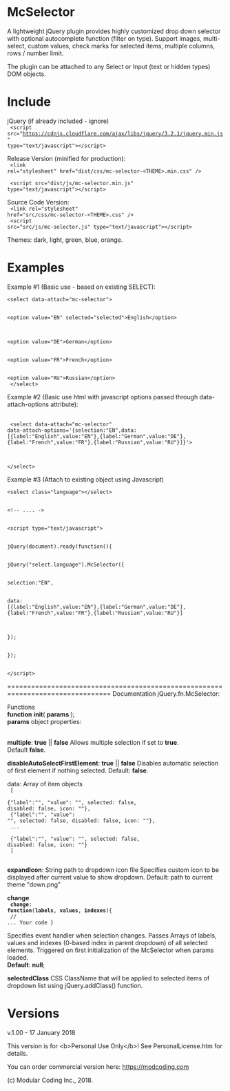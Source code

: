 McSelector 
================================================================================

A lightweight jQuery plugin provides highly customized drop down selector with
optional autocomplete function (filter on type). Support images, multi-select,
custom values, check marks for selected items, multiple columns, rows / number limit.

The plugin can be attached to any Select or Input (text or hidden types) DOM
objects.

Include
================================================================================

jQuery (if already included - ignore)
<br/>
<code>
&lt;script src=&quot;https://cdnjs.cloudflare.com/ajax/libs/jquery/3.2.1/jquery.min.js&quot; type=&quot;text/javascript&quot;&gt;&lt;/script&gt;
</code>

Release Version (minified for production):
<br/>
<code>
&lt;link rel=&quot;stylesheet&quot; href=&quot;dist/css/mc-selector-&lt;THEME&gt;.min.css&quot; /&gt;
<br/>
&lt;script src=&quot;dist/js/mc-selector.min.js&quot; type=&quot;text/javascript&quot;&gt;&lt;/script&gt;
</code>

Source Code Version:
<br/>
<code>
&lt;link rel=&quot;stylesheet&quot; href=&quot;src/css/mc-selector-&lt;THEME&gt;.css&quot; /&gt;
<br/>
&lt;script src=&quot;src/js/mc-selector.js&quot; type=&quot;text/javascript&quot;&gt;&lt;/script&gt;
</code>

Themes: dark, light, green, blue, orange.

Examples
================================================================================


Example #1 (Basic use - based on existing SELECT):
<br/>
<code>
    &lt;select data-attach=&quot;mc-selector&quot;&gt;
<br/>    
    &lt;option value=&quot;EN&quot; selected=&quot;selected&quot;&gt;English&lt;/option&gt;
<br/>    
    &lt;option value=&quot;DE&quot;&gt;German&lt;/option&gt;
<br/>    
    &lt;option value=&quot;FR&quot;&gt;French&lt;/option&gt;
<br/>    
    &lt;option value=&quot;RU&quot;&gt;Russian&lt;/option&gt;
<br/>
    &lt;/select&gt;
</code>


Example #2 (Basic use html with javascript options passed through data-attach-options attribute):

<br/><code>
  &lt;select data-attach=&quot;mc-selector&quot; data-attach-options='{selection:&quot;EN&quot;,data:[{label:&quot;English&quot;,value:&quot;EN&quot;},{label:&quot;German&quot;,value:&quot;DE&quot;},{label:&quot;French&quot;,value:&quot;FR&quot;},{label:&quot;Russian&quot;,value:&quot;RU&quot;}]}'&gt;
<br/>  
  &lt;/select&gt;
</code>  


Example #3 (Attach to existing object using Javascript)
<br/>
<code>
  &lt;select class=&quot;language&quot;&gt;&lt;/select&gt;
<br/>  
  &lt;!-- .... -&gt;
<br/>  
  &lt;script type=&quot;text/javascript&quot;&gt;
<br/>  
    jQuery(document).ready(function(){
<br/>    
      jQuery(&quot;select.language&quot;).McSelector({
<br/>      
        selection:&quot;EN&quot;,
<br/>        
        data: [{label:&quot;English&quot;,value:&quot;EN&quot;},{label:&quot;German&quot;,value:&quot;DE&quot;},{label:&quot;French&quot;,value:&quot;FR&quot;},{label:&quot;Russian&quot;,value:&quot;RU&quot;}]
<br/>        
      });
<br/>      
    });
<br/>    
  &lt;/script&gt;
</code>

================================================================================
Documentation
jQuery.fn.McSelector:

Functions
<br/>
<b>function</b> <b>init</b>( <b>params</b> );
<br/>
<b>params</b> object properties:
<br/><br/>

<b>multiple</b>: <b>true</b> || <b>false</b>
Allows multiple selection if set to <b>true</b>.
<br/> 
Default <b>false</b>.

<b>disableAutoSelectFirstElement</b>: <b>true</b> || <b>false</b>
Disables automatic selection of first element if nothing selected. 
Default: <b>false</b>.

data: Array of item objects
<code>
<br/>
[
<br/>
{"label":"<some label>", "value": "<some value>", selected: false, disabled: false, icon: ""},
<br/>
{"label":"<some label>", "value": "<some value>", selected: false, disabled: false, icon: ""},
<br/>
...
<br/>
{"label":"<some label>", "value": "<some value>", selected: false, disabled: false, icon: ""}
<br/>
]
<br/>
</code>

<b>expandIcon</b>: String path to dropdown icon file
Specifies custom icon to be displayed after current value to show dropdown.
Default: path to current theme "down.png"

<b>change</b>
<br/>
<code>
<b>change</b>: <b>function</b>(<b>labels</b>, <b>values</b>, <b>indexes</b>){
<br/>
// ... Your code
}
</code>

Specifies event handler when selection changes.
Passes Arrays of labels, values and indexes (0-based index in parent dropdown) of all selected elements. 
Triggered on first initialization of the McSelector when params loaded.
<br/>
<b>Default</b>: <b>null</b>;


<b>selectedClass</b>
CSS ClassName that will be applied to selected items of dropdown list using jQuery.addClass() function.


Versions
================================================================================

v.1.00 - 17 January 2018

This version is for &lt;b&gt;Personal Use Only&lt;/b&gt;! 
See PersonalLicense.htm for details.

You can order commercial version here:
https://modcoding.com

(c) Modular Coding Inc., 2018.